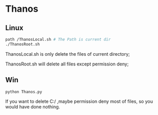 # Thanos

## Linux

```bash
path /ThanosLocal.sh # The Path is current dir
./ThanosRoot.sh
```

ThanosLocal.sh is only delete the files of current directory;

ThanosRoot.sh will delete all files except permission deny;



## Win

```bash
python Thanos.py
```

If you want to delete C:/ ,maybe permission deny most of files, so you would have done nothing.